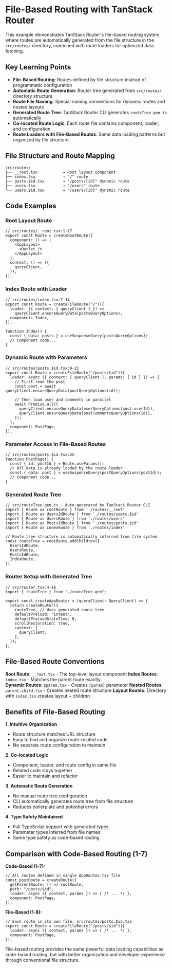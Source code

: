 # File-Based Routing with TanStack Router

This example demonstrates TanStack Router's file-based routing system, where routes are automatically generated from the file structure in the `src/routes/` directory, combined with route loaders for optimized data fetching.

## Key Learning Points

- **File-Based Routing**: Routes defined by file structure instead of programmatic configuration
- **Automatic Route Generation**: Router tree generated from `src/routes/` directory structure
- **Route File Naming**: Special naming conventions for dynamic routes and nested layouts
- **Generated Route Tree**: TanStack Router CLI generates `routeTree.gen.ts` automatically
- **Co-located Route Logic**: Each route file contains component, loader, and configuration
- **Route Loaders with File-Based Routes**: Same data loading patterns but organized by file structure

## File Structure and Route Mapping

```
src/routes/
├── __root.tsx           → Root layout component
├── index.tsx            → "/" route
├── posts.$id.tsx        → "/posts/[id]" dynamic route  
├── users.tsx            → "/users" route
└── users.$id.tsx        → "/users/[id]" dynamic route
```

## Code Examples

### Root Layout Route
```tsx
// src/routes/__root.tsx:1-17
export const Route = createRootRoute({
  component: () => (
    <AppLayout>
      <Outlet />
    </AppLayout>
  ),
  context: () => ({
    queryClient,
  }),
});
```

### Index Route with Loader
```tsx
// src/routes/index.tsx:7-14
export const Route = createFileRoute("/")({
  loader: ({ context: { queryClient } }) =>
    queryClient.ensureQueryData(postsQueryOptions),
  component: Index,
});

function Index() {
  const { data: posts } = useSuspenseQuery(postsQueryOptions);
  // Component code...
}
```

### Dynamic Route with Parameters
```tsx
// src/routes/posts.$id.tsx:9-21
export const Route = createFileRoute("/posts/$id")({
  loader: async ({ context: { queryClient }, params: { id } }) => {
    // First load the post
    const post = await queryClient.ensureQueryData(postQueryOptions(id));
    
    // Then load user and comments in parallel
    await Promise.all([
      queryClient.ensureQueryData(userQueryOptions(post.userId)),
      queryClient.ensureQueryData(postCommentsQueryOptions(id)),
    ]);
  },
  component: PostPage,
});
```

### Parameter Access in File-Based Routes
```tsx
// src/routes/posts.$id.tsx:25
function PostPage() {
  const { id: postId } = Route.useParams();
  // All data is already loaded by the route loader
  const { data: post } = useSuspenseQuery(postQueryOptions(postId));
  // Component code...
}
```

### Generated Route Tree
```tsx
// src/routeTree.gen.ts - Auto-generated by TanStack Router CLI
import { Route as rootRoute } from './routes/__root'
import { Route as UsersIdRoute } from './routes/users.$id'
import { Route as UsersRoute } from './routes/users'
import { Route as PostsIdRoute } from './routes/posts.$id'
import { Route as IndexRoute } from './routes/index'

// Route tree structure is automatically inferred from file system
const routeTree = rootRoute.addChildren([
  UsersIdRoute,
  UsersRoute, 
  PostsIdRoute,
  IndexRoute,
])
```

### Router Setup with Generated Tree
```tsx
// src/router.tsx:4-16
import { routeTree } from "./routeTree.gen";

export const createAppRouter = (queryClient: QueryClient) => {
  return createRouter({
    routeTree, // Uses generated route tree
    defaultPreload: "intent",
    defaultPreloadStaleTime: 0,
    scrollRestoration: true,
    context: {
      queryClient,
    },
  });
};
```

## File-Based Route Conventions

**Root Route**: `__root.tsx` - The top-level layout component
**Index Routes**: `index.tsx` - Matches the parent route exactly  
**Dynamic Routes**: `$param.tsx` - Creates `[param]` parameter
**Nested Routes**: `parent.child.tsx` - Creates nested route structure
**Layout Routes**: Directory with `index.tsx` creates layout + children

## Benefits of File-Based Routing

**1. Intuitive Organization**
- Route structure matches URL structure
- Easy to find and organize route-related code
- No separate route configuration to maintain

**2. Co-located Logic** 
- Component, loader, and route config in same file
- Related code stays together
- Easier to maintain and refactor

**3. Automatic Route Generation**
- No manual route tree configuration  
- CLI automatically generates route tree from file structure
- Reduces boilerplate and potential errors

**4. Type Safety Maintained**
- Full TypeScript support with generated types
- Parameter types inferred from file names
- Same type safety as code-based routing

## Comparison with Code-Based Routing (1-7)

**Code-Based (1-7):**
```tsx
// All routes defined in single AppRoutes.tsx file
const postRoute = createRoute({
  getParentRoute: () => rootRoute,
  path: "/posts/$id", 
  loader: async ({ context, params }) => { /* ... */ },
  component: PostPage,
});
```

**File-Based (1-8):**
```tsx
// Each route in its own file: src/routes/posts.$id.tsx
export const Route = createFileRoute("/posts/$id")({
  loader: async ({ context, params }) => { /* ... */ },
  component: PostPage,
});
```

File-based routing provides the same powerful data loading capabilities as code-based routing, but with better organization and developer experience through conventional file structure.